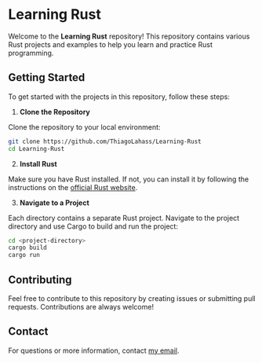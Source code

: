 # Learning Rust

Welcome to the **Learning Rust** repository! This repository contains various Rust projects and examples to help you learn and practice Rust programming.

## Getting Started

To get started with the projects in this repository, follow these steps:

1. **Clone the Repository**

Clone the repository to your local environment:

```bash
git clone https://github.com/ThiagoLahass/Learning-Rust
cd Learning-Rust
```

2. **Install Rust**

Make sure you have Rust installed. If not, you can install it by following the instructions on the [official Rust website](https://www.rust-lang.org/).

3. **Navigate to a Project**

Each directory contains a separate Rust project. Navigate to the project directory and use Cargo to build and run the project:

```bash
cd <project-directory>
cargo build
cargo run
```

## Contributing
Feel free to contribute to this repository by creating issues or submitting pull requests. Contributions are always welcome!

## Contact
For questions or more information, contact [my email](mailto:thiago.lahass@edu.ufes.br).